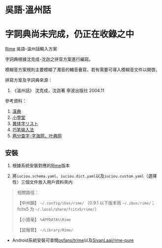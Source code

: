 # 吳語·溫州話

# 字詞典尚未完成，仍正在收錄之中

[Rime](https://rime.im) 吳語-溫州話輸入方案

字詞典根據沈克成-沈迦之拼音方案進行編寫。

模糊音方案規則主要模糊了濁音的輔音叠寫，若有需要可導入模糊音文件以開啓。

拼寫方案及字詞典來源：
1.  《溫州話》  沈克成，沈迦著  寧波出版社  2004.11

參考資料：
1.  [漢典](https://www.zdic.net/)
2.  [小學堂](https://xiaoxue.iis.sinica.edu.tw/ccdb)
3.  [異体字リスト](https://www.tobunken.go.jp/archives/%E7%95%B0%E4%BD%93%E5%AD%97%E3%83%AA%E3%82%B9%E3%83%88/)
4.  [巧笔输入法](https://hanzi.unihan.com.cn/Qpen)
5.  [两分查字-字海网，叶典网](http://zisea.com/zslf.htm)

## 安裝

1. 根據系統安裝對應的[Rime](https://rime.im)版本

2. 將`iuciou.schema.yaml`、`iuciou.dict.yaml`以及`iuciou.custom.yaml`（選擇性）三個文件放入用戶資料夾内
> 相關路徑：
>
> 【中州韻】 `~/.config/ibus/rime/` （0.9.1 以下版本爲 `~/.ibus/rime/`；fcitx5 为 `~/.local/share/fcitx5/rime/`）
>
> 【小狼毫】 `%APPDATA%\Rime`
>
> 【鼠鬚管】 `~/Library/Rime/`

- Android系統安裝可查閲[osfans/trime](https://github.com/osfans/trime)以及[SivanLaai/rime-pure](https://github.com/SivanLaai/rime-pure)